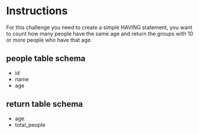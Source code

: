 # Instructions 
For this challenge you need to create a simple HAVING statement, you want to count how many people have the same age and return the groups with 10 or more people who have that age.

## people table schema
* id
* name
* age

## return table schema
* age
* total_people
